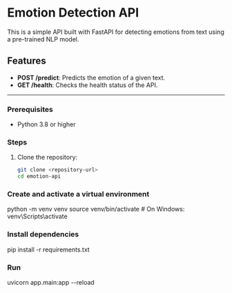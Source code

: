 # Emotion Detection API

This is a simple API built with FastAPI for detecting emotions from text using a pre-trained NLP model.

## Features
- **POST /predict**: Predicts the emotion of a given text.
- **GET /health**: Checks the health status of the API.

---
### Prerequisites
- Python 3.8 or higher

### Steps
1. Clone the repository:
   ```bash
   git clone <repository-url>
   cd emotion-api

### Create and activate a virtual environment

python -m venv venv
source venv/bin/activate    # On Windows: venv\Scripts\activate

### Install dependencies

pip install -r requirements.txt

### Run

uvicorn app.main:app --reload

